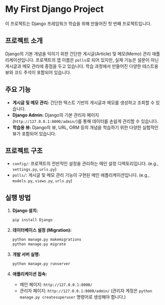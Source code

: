 # My First Django Project

이 프로젝트는 Django 프레임워크 학습을 위해 만들어진 첫 번째 프로젝트입니다.

## 프로젝트 소개

Django의 기본 개념을 익히기 위한 간단한 게시글(Article) 및 메모(Memo) 관리 애플리케이션입니다. 프로젝트의 앱 이름은 `polls`로 되어 있지만, 실제 기능은 설문이 아닌 게시글과 메모 관리에 중점을 두고 있습니다. 학습 과정에서 만들어진 다양한 테스트용 뷰와 코드 주석이 포함되어 있습니다.

## 주요 기능

*   **게시글 및 메모 관리:** 간단한 텍스트 기반의 게시글과 메모를 생성하고 조회할 수 있습니다.
*   **Django Admin:** Django의 기본 관리자 페이지(`http://127.0.0.1:8000/admin/`)를 통해 데이터를 손쉽게 관리할 수 있습니다.
*   **학습용 뷰:** Django의 뷰, URL, ORM 등의 개념을 학습하기 위한 다양한 실험적인 뷰가 포함되어 있습니다.

## 프로젝트 구조

*   `config/`: 프로젝트의 전반적인 설정을 관리하는 메인 설정 디렉토리입니다. (e.g., `settings.py`, `urls.py`)
*   `polls/`: 게시글 및 메모 관리 기능이 구현된 메인 애플리케이션입니다. (e.g., `models.py`, `views.py`, `urls.py`)

## 실행 방법

1.  **Django 설치:**
    ```bash
    pip install Django
    ```

2.  **데이터베이스 설정 (Migration):**
    ```bash
    python manage.py makemigrations
    python manage.py migrate
    ```

3.  **개발 서버 실행:**
    ```bash
    python manage.py runserver
    ```

4.  **애플리케이션 접속:**
    *   메인 페이지: `http://127.0.0.1:8000/`
    *   관리자 페이지: `http://127.0.0.1:8000/admin/` (관리자 계정은 `python manage.py createsuperuser` 명령어로 생성해야 합니다.)
